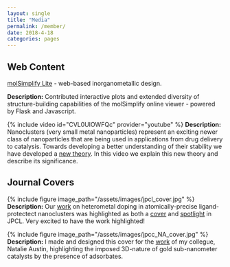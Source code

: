 ```yaml
---
layout: single
title: "Media"
permalink: /member/
date: 2018-4-18
categories: pages
---
```

## Web Content
[molSimplify Lite](https://molsimplify.mit.edu/) - web-based inorganometallic design.

**Description:** Contributed interactive plots and extended diversity of structure-building
capabilities of the molSimplify online viewer - powered by Flask and Javascript.

{% include video id="CVL0UlOWFQc" provider="youtube" %}
**Description:** Nanoclusters (very small metal nanoparticles) represent an exciting newer class of nanoparticles that are being used in applications from drug delivery to catalysis. Towards developing a better understanding of their stability we have developed a [new theory](https://www.nature.com/articles/ncomms15988). In this video we explain this new theory and describe its significance. 
## Journal Covers
{% include figure image_path="/assets/images/jpcl_cover.jpg" %}
**Description:** Our [work](https://pubs.acs.org/doi/abs/10.1021/acs.jpclett.8b02679) on heterometal doping in atomically-precise ligand-protectect nanoclusters  was highlighted as both a [cover](https://pubs.acs.org/toc/jpclcd/9/23) and [spotlight](https://pubs.acs.org/doi/10.1021/acs.jpclett.8b03570) in JPCL. Very excited to have the work highlighted!

{% include figure image_path="/assets/images/jpcc_NA_cover.jpg" %}
**Description:** I made and designed this cover for the [work](https://pubs.acs.org/doi/10.1021/acs.jpcc.5b03459) of my collegue, Natalie Austin, highlighting the imposed 3D-nature of gold sub-nanometer catalysts by the presence of adsorbates.
